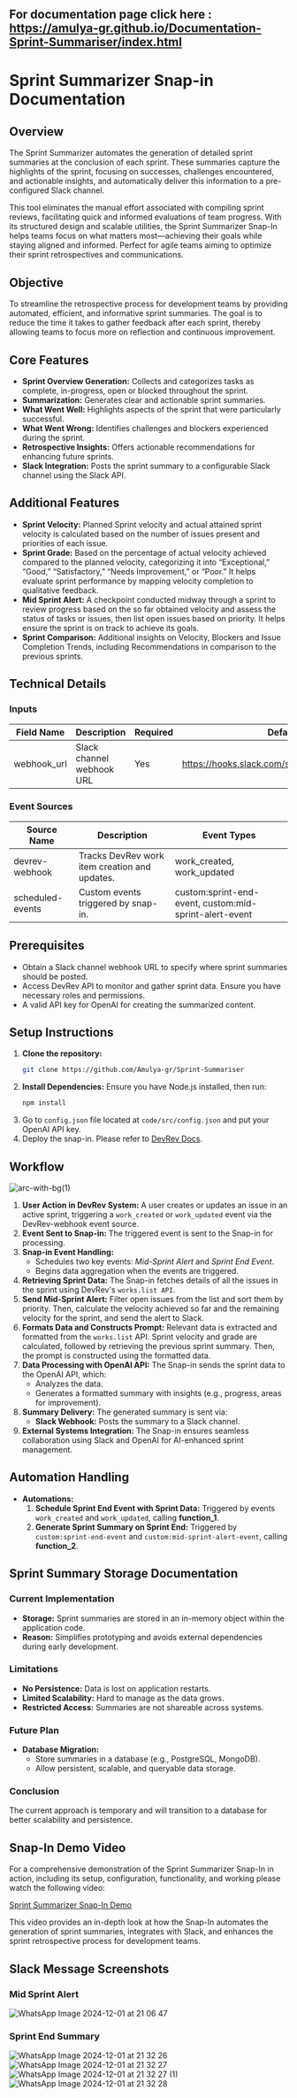 ## For documentation page click here : https://amulya-gr.github.io/Documentation-Sprint-Summariser/index.html


# Sprint Summarizer Snap-in Documentation

## Overview
The Sprint Summarizer automates the generation of detailed sprint summaries at the conclusion of each sprint. These summaries capture the highlights of the sprint, focusing on successes, challenges encountered, and actionable insights, and automatically deliver this information to a pre-configured Slack channel.

This tool eliminates the manual effort associated with compiling sprint reviews, facilitating quick and informed evaluations of team progress. With its structured design and scalable utilities, the Sprint Summarizer Snap-In helps teams focus on what matters most—achieving their goals while staying aligned and informed. Perfect for agile teams aiming to optimize their sprint retrospectives and communications.

## Objective
To streamline the retrospective process for development teams by providing automated, efficient, and informative sprint summaries. The goal is to reduce the time it takes to gather feedback after each sprint, thereby allowing teams to focus more on reflection and continuous improvement.

## Core Features
- **Sprint Overview Generation:** Collects and categorizes tasks as complete, in-progress, open or blocked throughout the sprint.
- **Summarization:** Generates clear and actionable sprint summaries.
- **What Went Well:** Highlights aspects of the sprint that were particularly successful.
- **What Went Wrong:** Identifies challenges and blockers experienced during the sprint.
- **Retrospective Insights:** Offers actionable recommendations for enhancing future sprints.
- **Slack Integration:** Posts the sprint summary to a configurable Slack channel using the Slack API.

## Additional Features
- **Sprint Velocity:** Planned Sprint velocity and actual attained sprint velocity is calculated based on the number of issues present and priorities of each issue.
- **Sprint Grade:** Based on the percentage of actual velocity achieved compared to the planned velocity, categorizing it into “Exceptional,” “Good,” “Satisfactory,” “Needs Improvement,” or “Poor.” It helps evaluate sprint performance by mapping velocity completion to qualitative feedback.
- **Mid Sprint Alert:** A checkpoint conducted midway through a sprint to review progress based on the so far obtained velocity and assess the status of tasks or issues, then list open issues based on priority. It helps ensure the sprint is on track to achieve its goals.
- **Sprint Comparison:** Additional insights on Velocity, Blockers and Issue Completion Trends, including Recommendations in comparison to the previous sprints.

## Technical Details

### Inputs
| Field Name  | Description                | Required | Default Value                                      |
|-------------|----------------------------|----------|----------------------------------------------------|
| webhook_url | Slack channel webhook URL  | Yes      | https://hooks.slack.com/services/T0000/B0000/XXXX  |

### Event Sources
| Source Name       | Description                              | Event Types                                      |
|-------------------|------------------------------------------|--------------------------------------------------|
| devrev-webhook    | Tracks DevRev work item creation and updates. | work_created, work_updated                        |
| scheduled-events  | Custom events triggered by snap-in.      | custom:sprint-end-event, custom:mid-sprint-alert-event |

## Prerequisites
- Obtain a Slack channel webhook URL to specify where sprint summaries should be posted.
- Access DevRev API to monitor and gather sprint data. Ensure you have necessary roles and permissions.
- A valid API key for OpenAI for creating the summarized content.

## Setup Instructions
1. **Clone the repository:**
    ```sh
    git clone https://github.com/Amulya-gr/Sprint-Summariser
    ```
2. **Install Dependencies:** Ensure you have Node.js installed, then run:
    ```sh
    npm install
    ```
3. Go to `config.json` file located at `code/src/config.json` and put your OpenAI API key.
4. Deploy the snap-in. Please refer to [DevRev Docs](https://developer.devrev.ai/public/snapin-development/concepts#function).

## Workflow
![arc-with-bg(1)](https://github.com/user-attachments/assets/2b9c966c-fd17-4d89-bb44-08cd78875e44)

1. **User Action in DevRev System:** A user creates or updates an issue in an active sprint, triggering a `work_created` or `work_updated` event via the DevRev-webhook event source.
2. **Event Sent to Snap-in:** The triggered event is sent to the Snap-in for processing.
3. **Snap-in Event Handling:**
    - Schedules two key events: *Mid-Sprint Alert* and *Sprint End Event*.
    - Begins data aggregation when the events are triggered.
4. **Retrieving Sprint Data:** The Snap-in fetches details of all the issues in the sprint using DevRev's `works.list API`.
5. **Send Mid-Sprint Alert:** Filter open issues from the list and sort them by priority. Then, calculate the velocity achieved so far and the remaining velocity for the sprint, and send the alert to Slack.
6. **Formats Data and Constructs Prompt:** Relevant data is extracted and formatted from the `works.list` API. Sprint velocity and grade are calculated, followed by retrieving the previous sprint summary. Then, the prompt is constructed using the formatted data.
7. **Data Processing with OpenAI API:** The Snap-in sends the sprint data to the OpenAI API, which:
    - Analyzes the data.
    - Generates a formatted summary with insights (e.g., progress, areas for improvement).
8. **Summary Delivery:** The generated summary is sent via:
    - **Slack Webhook:** Posts the summary to a Slack channel.
9. **External Systems Integration:** The Snap-in ensures seamless collaboration using Slack and OpenAI for AI-enhanced sprint management.

## Automation Handling
- **Automations:**
    1. **Schedule Sprint End Event with Sprint Data:** Triggered by events `work_created` and `work_updated`, calling **function_1**.
    2. **Generate Sprint Summary on Sprint End:** Triggered by `custom:sprint-end-event` and `custom:mid-sprint-alert-event`, calling **function_2**.

## Sprint Summary Storage Documentation

### Current Implementation
- **Storage:** Sprint summaries are stored in an in-memory object within the application code.
- **Reason:** Simplifies prototyping and avoids external dependencies during early development.

### Limitations
- **No Persistence:** Data is lost on application restarts.
- **Limited Scalability:** Hard to manage as the data grows.
- **Restricted Access:** Summaries are not shareable across systems.

### Future Plan
- **Database Migration:**
    - Store summaries in a database (e.g., PostgreSQL, MongoDB).
    - Allow persistent, scalable, and queryable data storage.

### Conclusion
The current approach is temporary and will transition to a database for better scalability and persistence.

## Snap-In Demo Video
For a comprehensive demonstration of the Sprint Summarizer Snap-In in action, including its setup, configuration, functionality, and working please watch the following video:

[Sprint Summarizer Snap-In Demo](https://youtu.be/uNc25YdwNLI)

This video provides an in-depth look at how the Snap-In automates the generation of sprint summaries, integrates with Slack, and enhances the sprint retrospective process for development teams.

## Slack Message Screenshots

### Mid Sprint Alert

![WhatsApp Image 2024-12-01 at 21 06 47](https://github.com/user-attachments/assets/57dc3bbd-c0fe-4718-9c85-4935f999d794)

### Sprint End Summary

![WhatsApp Image 2024-12-01 at 21 32 26](https://github.com/user-attachments/assets/febab20c-9fe2-4f06-9e9e-d501152fd826)
![WhatsApp Image 2024-12-01 at 21 32 27](https://github.com/user-attachments/assets/b8eb42b7-e60e-4357-93f8-7c142d36f15c)
![WhatsApp Image 2024-12-01 at 21 32 27 (1)](https://github.com/user-attachments/assets/98d294a5-0291-41a9-92e8-a6937a8c7579)
![WhatsApp Image 2024-12-01 at 21 32 28](https://github.com/user-attachments/assets/8b4cd974-84df-4de1-bacb-dfab71b74bbf)






